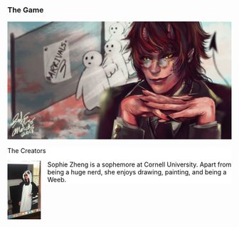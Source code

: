 

### The Game

![Who knew Satan could be so sexy](https://github.com/MegJ/Inferno/blob/master/Images/satan.png?raw=true)

<div style = "background-color: white; color:black">
The Creators
    <p>
    <div style = "align:left">
      <img src ="https://github.com/MegJ/Inferno/blob/master/Images/sophie.png?raw=true" style = "width:75px; float:left">
    </div>
    <div style = "margin-left:90px">
        Sophie Zheng is a sophemore at Cornell University.  Apart from being a huge nerd, she enjoys drawing, painting, and being a Weeb.  
        <p>
        <p>
        <p>
    </div>  
<p>
</div>


